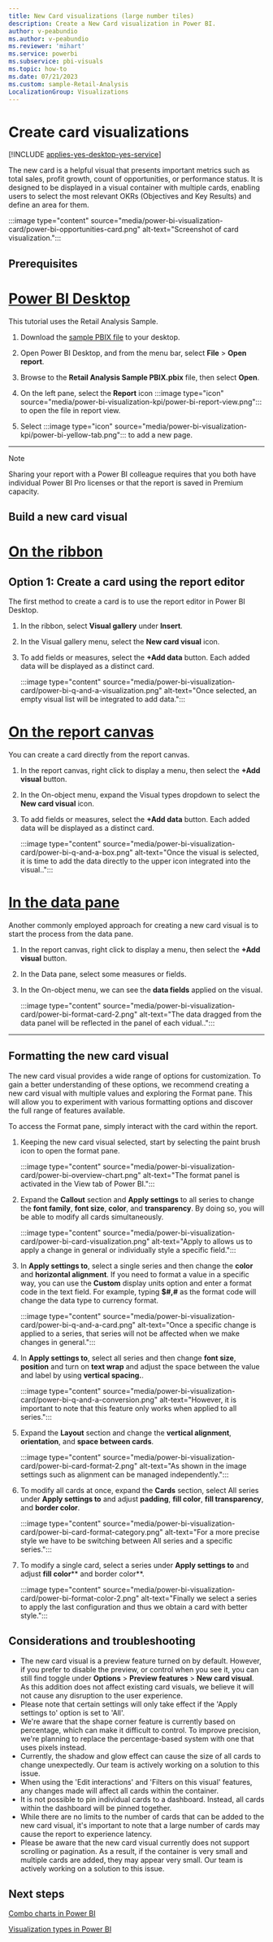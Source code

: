 ```yaml
---
title: New Card visualizations (large number tiles)
description: Create a New Card visualization in Power BI.
author: v-peabundio
ms.author: v-peabundio
ms.reviewer: 'mihart'
ms.service: powerbi
ms.subservice: pbi-visuals
ms.topic: how-to
ms.date: 07/21/2023
ms.custom: sample-Retail-Analysis
LocalizationGroup: Visualizations
---
```


# Create card visualizations

[!INCLUDE [applies-yes-desktop-yes-service](../includes/applies-yes-desktop-yes-service.md)]

The new card is a helpful visual that presents important metrics such as total sales, profit growth, count of opportunities, or performance status. It is designed to be displayed in a visual container with multiple cards, enabling users to select the most relevant OKRs (Objectives and Key Results) and define an area for them.

:::image type="content" source="media/power-bi-visualization-card/power-bi-opportunities-card.png" alt-text="Screenshot of card visualization.":::

## Prerequisites

# [Power BI Desktop](#tab/powerbi-desktop)

This tutorial uses the Retail Analysis Sample.

1. Download the [sample PBIX file](https://download.microsoft.com/download/9/6/D/96DDC2FF-2568-491D-AAFA-AFDD6F763AE3/Retail%20Analysis%20Sample%20PBIX.pbix) to your desktop.

2. Open Power BI Desktop, and from the menu bar, select **File** > **Open report**.

3. Browse to the **Retail Analysis Sample PBIX.pbix** file, then select **Open**.

4. On the left pane, select the **Report** icon :::image type="icon" source="media/power-bi-visualization-kpi/power-bi-report-view.png"::: to open the file in report view.

5. Select :::image type="icon" source="media/power-bi-visualization-kpi/power-bi-yellow-tab.png"::: to add a new page.

---

> [!NOTE]
> Sharing your report with a Power BI colleague requires that you both have individual Power BI Pro licenses or that the report is saved in Premium capacity.

## Build a new card visual

# [On the ribbon](#tab/On-the-ribbon)


## Option 1: Create a card using the report editor

The first method to create a card is to use the report editor in Power BI Desktop.

1. In the ribbon, select **Visual gallery** under **Insert**.

  
1. In the Visual gallery menu, select the **New card visual** icon.

 
1. To add fields or measures, select the **+Add data** button. Each added data will be displayed as a distinct card.

   :::image type="content" source="media/power-bi-visualization-card/power-bi-q-and-a-visualization.png" alt-text="Once selected, an empty visual list will be integrated to add data.":::



# [On the report canvas](#tab/On-the-report-canvas)

You can create a card directly from the report canvas.

1. In the report canvas, right click to display a menu, then select the **+Add visual** button.

1. In the On-object menu, expand the Visual types dropdown to select the **New card visual** icon.

1. To add fields or measures, select the **+Add data** button. Each added data will be displayed as a distinct card.

   :::image type="content" source="media/power-bi-visualization-card/power-bi-q-and-a-box.png" alt-text="Once the visual is selected, it is time to add the data directly to the upper icon integrated into the visual..":::



# [In the data pane](#tab/In-the-data-pane)

Another commonly employed approach for creating a new card visual is to start the process from the data pane.

1. In the report canvas, right click to display a menu, then select the **+Add visual** button.

1. In the Data pane, select some measures or fields.

1. In the On-object menu, we can see the **data fields** applied on the visual.

   :::image type="content" source="media/power-bi-visualization-card/power-bi-format-card-2.png" alt-text="The data dragged from the data panel will be reflected in the panel of each vidual..":::

---

## Formatting the new card visual

The new card visual provides a wide range of options for customization. To gain a better understanding of these options, we recommend creating a new card visual with multiple values and exploring the Format pane. This will allow you to experiment with various formatting options and discover the full range of features available. 

To access the Format pane, simply interact with the card within the report.

1. Keeping the new card visual selected, start by selecting the paint brush icon to open the format pane.

   :::image type="content" source="media/power-bi-visualization-card/power-bi-overview-chart.png" alt-text="The format panel is activated in the View tab of Power BI.":::

1. Expand the **Callout** section and **Apply settings** to all series to change the **font family**, **font size**, **color**, and **transparency**. By doing so, you will be able to modify all cards simultaneously.

      :::image type="content" source="media/power-bi-visualization-card/power-bi-card-visualization.png" alt-text="Apply to allows us to apply a change in general or individually style a specific field.":::

1. In **Apply settings to**, select a single series and then change the **color** and **horizontal alignment**. If you need to format a value in a specific way, you can use the **Custom** display units option and enter a format code in the text field. For example, typing **$#,#** as the format code will change the data type to currency format.

   :::image type="content" source="media/power-bi-visualization-card/power-bi-q-and-a-card.png" alt-text="Once a specific change is applied to a series, that series will not be affected when we make changes in general.":::

1. In **Apply settings to**, select all series and then change **font size**, **position** and turn on **text wrap** and adjust the space between the value and label by using **vertical spacing.**.

   :::image type="content" source="media/power-bi-visualization-card/power-bi-q-and-a-conversion.png" alt-text="However, it is important to note that this feature only works when applied to all series.":::

1. Expand the **Layout** section and change the **vertical alignment**, **orientation**, and **space between cards**.

   :::image type="content" source="media/power-bi-visualization-card/power-bi-card-format-2.png" alt-text="As shown in the image settings such as alignment can be managed independently.":::

1. To modify all cards at once, expand the **Cards** section, select All series under **Apply settings to** and adjust **padding**, **fill color**, **fill transparency**, and **border color**.

   :::image type="content" source="media/power-bi-visualization-card/power-bi-card-format-category.png" alt-text="For a more precise style we have to be switching between All series and a specific series.":::

1. To modify a single card, select a series under **Apply settings to** and adjust **fill color**** and border color**.

   :::image type="content" source="media/power-bi-visualization-card/power-bi-format-color-2.png" alt-text="Finally we select a series to apply the last configuration and thus we obtain a card with better style.":::



## Considerations and troubleshooting

* The new card visual is a preview feature turned on by default. However, if you prefer to disable the preview, or control when you see it, you can still find toggle under **Options** > **Preview features** > **New card visual**. As this addition does not affect existing card visuals, we believe it will not cause any disruption to the user experience.
* Please note that certain settings will only take effect if the 'Apply settings to' option is set to 'All'.
* We're aware that the shape corner feature is currently based on percentage, which can make it difficult to control. To improve precision, we're planning to replace the percentage-based system with one that uses pixels instead.
* Currently, the shadow and glow effect can cause the size of all cards to change unexpectedly. Our team is actively working on a solution to this issue.
* When using the 'Edit interactions' and 'Filters on this visual' features, any changes made will affect all cards within the container.
* It is not possible to pin individual cards to a dashboard. Instead, all cards within the dashboard will be pinned together.
* While there are no limits to the number of cards that can be added to the new card visual, it's important to note that a large number of cards may cause the report to experience latency.
* Please be aware that the new card visual currently does not support scrolling or pagination. As a result, if the container is very small and multiple cards are added, they may appear very small. Our team is actively working on a solution to this issue.


## Next steps
[Combo charts in Power BI](power-bi-visualization-combo-chart.md)

[Visualization types in Power BI](power-bi-visualization-types-for-reports-and-q-and-a.md)
